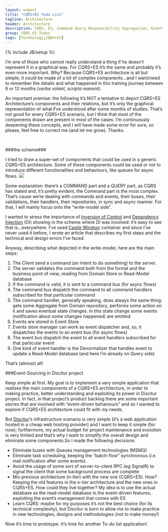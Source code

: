 ```yaml
---
layout: wvpost
title: "CQRS+ES Todo List"
tagline: Architecture
header: Architecture
description: CQRS, ES, Command Query Responsibility Segregation, Event Sourcing, Design
group: CQRS_ES_Todos
tags: [Technology,CQRS+ES]
---
```

{% include JB/setup %}

I’m one of those who cannot really understand a thing if he doesn’t represent it in a graphical way. For CQRS+ES it’s the same and probably it’s even more important. Why? Because CQRS+ES architecture is all but simple; it could be made of a lot of complex components…and I want/need to remember the details and what happened in this training journey between 6 or 12 months (_verba volant, scripta manent_).

An important premise: the following it’s NOT a tentative to depict CQRS+ES Architecture’s components and their relations, but it’s only the graphical representation of what _**I**_’ve understood after some months of studies. That’s not good for every CQRS+ES scenario, but I think that most of the components drawn are present in most of the cases. I’m continuously deepening these concepts, and I will have made some error for sure, so please, feel free to correct me (and let me grow). Thanks.


<br/>

###the scheme###

I tried to draw a super-set of components that could be used in a generic CQRS+ES architecture. Some of these components could be used or not to introduce different functionalities and behaviours, like queues for async flows.
<img src="{{ BASE_PATH }}/images/cqrses/CQRS-ES-architecture.png" class="img-rounded" />
 

Some explanation: there’s a COMMAND part and a QUERY part, as CQRS has stated and, it’s pretty evident, the Command part is the most complex. That’s cause we’re dealing with commands and events, their buses, their validations, their handlers, their repositories, in sync and async manner. For that, I will mainly focus onto the “write-model side”.

I wanted to stress the importance of <a href="http://en.wikipedia.org/wiki/Inversion_of_control" target="_blank">Inversion of Control</a> and <a href="http://en.wikipedia.org/wiki/Dependency_injection" target="_blank">Dependency Injection</a> (DI) showing in the scheme where DI was involved: it’s easy to see that is…everywhere. I’ve used <a href="http://docs.castleproject.org/Windsor.MainPage.ashx" target="_blank">Castle Windsor</a> container and since I’ve never used it before, I wrote an article that describes my first steps and the technical and design errors I’ve faced.

Anyway, describing what depicted in the write-model, here are the main steps:

1.    The Client send a command (an intent to do something) to the server. 
2.    The server validates the command both from the formal and the business point of view, reading from Domain Store or Read-Model database
3.    If the command is valid, it is sent to a command bus (for async flows)
4.    The command bus dispatch the command to all command handlers subscribed for that particular command
5.    The command handler, generally speaking, does always the same thing: gets some Aggregate from Domain repository, performs some action on it and saves eventual state changes. In this state change some events (notification about some changes happened) are emitted
6.    Events are stored in Event Store
7.    Events store manager can work as event dispatcher and, so, it dispatches the events to an event bus (for async flows) 
8.    The event bus dispatch the event to all event handlers subscribed for that particular event
9.    One kind of event handler is the Denormalizer that handles event to update a Read-Model database (and here I’m already on Query side)

That’s (almost) all!

###Event-Sourcing in Discitur project

Keep simple at first. My goal is to implement a very simple application that realizes the main components of a CQRS+ES architecture, in order to making practice, better understanding and exploiting its power in Discitur project. In fact, in that project’s product backlog there are some important stories that are involved with “event-driven behaviours” and so I wanted to explore if CQRS+ES architecture could fit with my needs.

But <a href="/Discitur.html">Discitur</a>’s infrastructure scenario is very simple (it’s a web application hosted in a cheap web hosting provider) and I want to keep it simple (for now); furthermore, my actual budget for project maintenance and evolution is very limited and that’s why I want to simplify the overall design and eliminate some components.So I made the following decisions:

-  Eliminate buses with Queues management technologies (MSMQ)
-  Eliminate task scheduling, keeping the “batch-flow” synchronous (i.e. mail notification after some events).
-  Avoid the usage of some sort of server-to-client RPC (eg SignalR) to signal the client that some background process are complete
-  Mix previous architecture (n-tier) with the new one (CQRS+ES). How? Keeping the old features in the n-tier architecture and the new ones in CQRS+ES. How could they live together? My idea is to use the actual database as the read-model database in the event-driven features, exploiting the event’s management that comes with ES
-  Learn CQRS: maybe for my purposes it’s not the best choice (for its technical complexity), but Discitur is born to allow me to make practice in new technologies, designs and methodologies (not to make money!)

Now it’s time to prototype. It’s time for another To-do list application!


